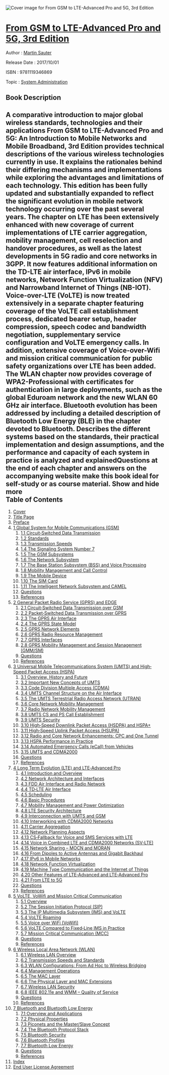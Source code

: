 ![Cover image for From GSM to LTE-Advanced Pro and 5G, 3rd Edition](https://imgdetail.ebookreading.net/cover/cover/20200215/EB9781119346869.jpg)

[From GSM to LTE-Advanced Pro and 5G, 3rd Edition](https://ebookreading.net/view/book/From+GSM+to+LTE-Advanced+Pro+and+5G%2C+3rd+Edition-EB9781119346869_1.html "From GSM to LTE-Advanced Pro and 5G, 3rd Edition")
====================================================================================================================

Author : [Martin Sauter](https://ebookreading.net/search/author/Martin+Sauter)

Release Date : 2017/10/01

ISBN : 9781119346869

Topic : [System Administration](https://ebookreading.net/search/category/system-administration)

Book Description
-----------------

 A comparative introduction to major global wireless standards, technologies and their applications
From GSM to LTE-Advanced Pro and 5G: An Introduction to Mobile Networks and Mobile Broadband, 3rd Edition provides technical descriptions of the various wireless technologies currently in use. It explains the rationales behind their differing mechanisms and implementations while exploring the advantages and limitations of each technology.
This edition has been fully updated and substantially expanded to reflect the significant evolution in mobile network technology occurring over the past several years. The chapter on LTE has been extensively enhanced with new coverage of current implementations of LTE carrier aggregation, mobility management, cell reselection and handover procedures, as well as the latest developments in 5G radio and core networks in 3GPP. It now features additional information on the TD-LTE air interface, IPv6 in mobile networks, Network Function Virtualization (NFV) and Narrowband Internet of Things (NB-IOT). Voice-over-LTE (VoLTE) is now treated extensively in a separate chapter featuring coverage of the VoLTE call establishment process, dedicated bearer setup, header compression, speech codec and bandwidth negotiation, supplementary service configuration and VoLTE emergency calls. In addition, extensive coverage of Voice-over-Wifi and mission critical communication for public safety organizations over LTE has been added. The WLAN chapter now provides coverage of WPA2-Professional with certificates for authentication in large deployments, such as the global Eduroam network and the new WLAN 60 GHz air interface. Bluetooth evolution has been addressed by including a detailed description of Bluetooth Low Energy (BLE) in the chapter devoted to Bluetooth.
Describes the different systems based on the standards, their practical implementation and design assumptions, and the performance and capacity of each system in practice is analyzed and explainedQuestions at the end of each chapter and answers on the accompanying website make this book ideal for self-study or as course material.        Show and hide more                
Table of Contents
-----------------

1. [Cover](https://ebookreading.net/view/book/From+GSM+to+LTE-Advanced+Pro+and+5G%2C+3rd+Edition-EB9781119346869_1.html)
1. [Title Page](https://ebookreading.net/view/book/From+GSM+to+LTE-Advanced+Pro+and+5G%2C+3rd+Edition-EB9781119346869_3.html)
1. [Preface](https://ebookreading.net/view/book/From+GSM+to+LTE-Advanced+Pro+and+5G%2C+3rd+Edition-EB9781119346869_5.html)
1. [1 Global System for Mobile Communications (GSM)](https://ebookreading.net/view/book/From+GSM+to+LTE-Advanced+Pro+and+5G%2C+3rd+Edition-EB9781119346869_6.html)
    1. [1.1 Circuit‐Switched Data Transmission](https://ebookreading.net/view/book/From+GSM+to+LTE-Advanced+Pro+and+5G%2C+3rd+Edition-EB9781119346869_6.html#head-2-1)
    1. [1.2 Standards](https://ebookreading.net/view/book/From+GSM+to+LTE-Advanced+Pro+and+5G%2C+3rd+Edition-EB9781119346869_6.html#head-2-2)
    1. [1.3 Transmission Speeds](https://ebookreading.net/view/book/From+GSM+to+LTE-Advanced+Pro+and+5G%2C+3rd+Edition-EB9781119346869_6.html#head-2-3)
    1. [1.4 The Signaling System Number 7](https://ebookreading.net/view/book/From+GSM+to+LTE-Advanced+Pro+and+5G%2C+3rd+Edition-EB9781119346869_6.html#head-2-4)
    1. [1.5 The GSM Subsystems](https://ebookreading.net/view/book/From+GSM+to+LTE-Advanced+Pro+and+5G%2C+3rd+Edition-EB9781119346869_6.html#head-2-5)
    1. [1.6 The Network Subsystem](https://ebookreading.net/view/book/From+GSM+to+LTE-Advanced+Pro+and+5G%2C+3rd+Edition-EB9781119346869_6.html#head-2-6)
    1. [1.7 The Base Station Subsystem (BSS) and Voice Processing](https://ebookreading.net/view/book/From+GSM+to+LTE-Advanced+Pro+and+5G%2C+3rd+Edition-EB9781119346869_6.html#head-2-7)
    1. [1.8 Mobility Management and Call Control](https://ebookreading.net/view/book/From+GSM+to+LTE-Advanced+Pro+and+5G%2C+3rd+Edition-EB9781119346869_6.html#head-2-8)
    1. [1.9 The Mobile Device](https://ebookreading.net/view/book/From+GSM+to+LTE-Advanced+Pro+and+5G%2C+3rd+Edition-EB9781119346869_6.html#head-2-9)
    1. [1.10 The SIM Card](https://ebookreading.net/view/book/From+GSM+to+LTE-Advanced+Pro+and+5G%2C+3rd+Edition-EB9781119346869_6.html#head-2-10)
    1. [1.11 The Intelligent Network Subsystem and CAMEL](https://ebookreading.net/view/book/From+GSM+to+LTE-Advanced+Pro+and+5G%2C+3rd+Edition-EB9781119346869_6.html#head-2-11)
    1. [Questions](https://ebookreading.net/view/book/From+GSM+to+LTE-Advanced+Pro+and+5G%2C+3rd+Edition-EB9781119346869_6.html#head-2-12)
    1. [References](https://ebookreading.net/view/book/From+GSM+to+LTE-Advanced+Pro+and+5G%2C+3rd+Edition-EB9781119346869_6.html#head-2-12a)
1. [2 General Packet Radio Service (GPRS) and EDGE](https://ebookreading.net/view/book/From+GSM+to+LTE-Advanced+Pro+and+5G%2C+3rd+Edition-EB9781119346869_7.html)
    1. [2.1 Circuit‐Switched Data Transmission over GSM](https://ebookreading.net/view/book/From+GSM+to+LTE-Advanced+Pro+and+5G%2C+3rd+Edition-EB9781119346869_7.html#head-2-13)
    1. [2.2 Packet‐Switched Data Transmission over GPRS](https://ebookreading.net/view/book/From+GSM+to+LTE-Advanced+Pro+and+5G%2C+3rd+Edition-EB9781119346869_7.html#head-2-14)
    1. [2.3 The GPRS Air Interface](https://ebookreading.net/view/book/From+GSM+to+LTE-Advanced+Pro+and+5G%2C+3rd+Edition-EB9781119346869_7.html#head-2-15)
    1. [2.4 The GPRS State Model](https://ebookreading.net/view/book/From+GSM+to+LTE-Advanced+Pro+and+5G%2C+3rd+Edition-EB9781119346869_7.html#head-2-16)
    1. [2.5 GPRS Network Elements](https://ebookreading.net/view/book/From+GSM+to+LTE-Advanced+Pro+and+5G%2C+3rd+Edition-EB9781119346869_7.html#head-2-17)
    1. [2.6 GPRS Radio Resource Management](https://ebookreading.net/view/book/From+GSM+to+LTE-Advanced+Pro+and+5G%2C+3rd+Edition-EB9781119346869_7.html#head-2-18)
    1. [2.7 GPRS Interfaces](https://ebookreading.net/view/book/From+GSM+to+LTE-Advanced+Pro+and+5G%2C+3rd+Edition-EB9781119346869_7.html#head-2-19)
    1. [2.8 GPRS Mobility Management and Session Management (GMM/SM)](https://ebookreading.net/view/book/From+GSM+to+LTE-Advanced+Pro+and+5G%2C+3rd+Edition-EB9781119346869_7.html#head-2-20)
    1. [Questions](https://ebookreading.net/view/book/From+GSM+to+LTE-Advanced+Pro+and+5G%2C+3rd+Edition-EB9781119346869_7.html#head-2-21)
    1. [References](https://ebookreading.net/view/book/From+GSM+to+LTE-Advanced+Pro+and+5G%2C+3rd+Edition-EB9781119346869_7.html#head-2-22)
1. [3 Universal Mobile Telecommunications System (UMTS) and High‐Speed Packet Access (HSPA)](https://ebookreading.net/view/book/From+GSM+to+LTE-Advanced+Pro+and+5G%2C+3rd+Edition-EB9781119346869_8.html)
    1. [3.1 Overview, History and Future](https://ebookreading.net/view/book/From+GSM+to+LTE-Advanced+Pro+and+5G%2C+3rd+Edition-EB9781119346869_8.html#head-2-23)
    1. [3.2 Important New Concepts of UMTS](https://ebookreading.net/view/book/From+GSM+to+LTE-Advanced+Pro+and+5G%2C+3rd+Edition-EB9781119346869_8.html#head-2-24)
    1. [3.3 Code Division Multiple Access (CDMA)](https://ebookreading.net/view/book/From+GSM+to+LTE-Advanced+Pro+and+5G%2C+3rd+Edition-EB9781119346869_8.html#head-2-25)
    1. [3.4 UMTS Channel Structure on the Air Interface](https://ebookreading.net/view/book/From+GSM+to+LTE-Advanced+Pro+and+5G%2C+3rd+Edition-EB9781119346869_8.html#head-2-26)
    1. [3.5 The UMTS Terrestrial Radio Access Network (UTRAN)](https://ebookreading.net/view/book/From+GSM+to+LTE-Advanced+Pro+and+5G%2C+3rd+Edition-EB9781119346869_8.html#head-2-27)
    1. [3.6 Core Network Mobility Management](https://ebookreading.net/view/book/From+GSM+to+LTE-Advanced+Pro+and+5G%2C+3rd+Edition-EB9781119346869_8.html#head-2-28)
    1. [3.7 Radio Network Mobility Management](https://ebookreading.net/view/book/From+GSM+to+LTE-Advanced+Pro+and+5G%2C+3rd+Edition-EB9781119346869_8.html#head-2-29)
    1. [3.8 UMTS CS and PS Call Establishment](https://ebookreading.net/view/book/From+GSM+to+LTE-Advanced+Pro+and+5G%2C+3rd+Edition-EB9781119346869_8.html#head-2-30)
    1. [3.9 UMTS Security](https://ebookreading.net/view/book/From+GSM+to+LTE-Advanced+Pro+and+5G%2C+3rd+Edition-EB9781119346869_8.html#head-2-31)
    1. [3.10 High‐Speed Downlink Packet Access (HSDPA) and HSPA+](https://ebookreading.net/view/book/From+GSM+to+LTE-Advanced+Pro+and+5G%2C+3rd+Edition-EB9781119346869_8.html#head-2-32)
    1. [3.11 High‐Speed Uplink Packet Access (HSUPA)](https://ebookreading.net/view/book/From+GSM+to+LTE-Advanced+Pro+and+5G%2C+3rd+Edition-EB9781119346869_8.html#head-2-33)
    1. [3.12 Radio and Core Network Enhancements: CPC and One Tunnel](https://ebookreading.net/view/book/From+GSM+to+LTE-Advanced+Pro+and+5G%2C+3rd+Edition-EB9781119346869_8.html#head-2-34)
    1. [3.13 HSPA Performance in Practice](https://ebookreading.net/view/book/From+GSM+to+LTE-Advanced+Pro+and+5G%2C+3rd+Edition-EB9781119346869_8.html#head-2-35)
    1. [3.14 Automated Emergency Calls (eCall) from Vehicles](https://ebookreading.net/view/book/From+GSM+to+LTE-Advanced+Pro+and+5G%2C+3rd+Edition-EB9781119346869_8.html#head-2-36)
    1. [3.15 UMTS and CDMA2000](https://ebookreading.net/view/book/From+GSM+to+LTE-Advanced+Pro+and+5G%2C+3rd+Edition-EB9781119346869_8.html#head-2-37)
    1. [Questions](https://ebookreading.net/view/book/From+GSM+to+LTE-Advanced+Pro+and+5G%2C+3rd+Edition-EB9781119346869_8.html#head-2-38)
    1. [References](https://ebookreading.net/view/book/From+GSM+to+LTE-Advanced+Pro+and+5G%2C+3rd+Edition-EB9781119346869_8.html#head-2-39)
1. [4 Long Term Evolution (LTE) and LTE‐Advanced Pro](https://ebookreading.net/view/book/From+GSM+to+LTE-Advanced+Pro+and+5G%2C+3rd+Edition-EB9781119346869_9.html)
    1. [4.1 Introduction and Overview](https://ebookreading.net/view/book/From+GSM+to+LTE-Advanced+Pro+and+5G%2C+3rd+Edition-EB9781119346869_9.html#head-2-40)
    1. [4.2 Network Architecture and Interfaces](https://ebookreading.net/view/book/From+GSM+to+LTE-Advanced+Pro+and+5G%2C+3rd+Edition-EB9781119346869_9.html#head-2-41)
    1. [4.3 FDD Air Interface and Radio Network](https://ebookreading.net/view/book/From+GSM+to+LTE-Advanced+Pro+and+5G%2C+3rd+Edition-EB9781119346869_9.html#head-2-42)
    1. [4.4 TD‐LTE Air Interface](https://ebookreading.net/view/book/From+GSM+to+LTE-Advanced+Pro+and+5G%2C+3rd+Edition-EB9781119346869_9.html#head-2-43)
    1. [4.5 Scheduling](https://ebookreading.net/view/book/From+GSM+to+LTE-Advanced+Pro+and+5G%2C+3rd+Edition-EB9781119346869_9.html#head-2-44)
    1. [4.6 Basic Procedures](https://ebookreading.net/view/book/From+GSM+to+LTE-Advanced+Pro+and+5G%2C+3rd+Edition-EB9781119346869_9.html#head-2-45)
    1. [4.7 Mobility Management and Power Optimization](https://ebookreading.net/view/book/From+GSM+to+LTE-Advanced+Pro+and+5G%2C+3rd+Edition-EB9781119346869_9.html#head-2-46)
    1. [4.8 LTE Security Architecture](https://ebookreading.net/view/book/From+GSM+to+LTE-Advanced+Pro+and+5G%2C+3rd+Edition-EB9781119346869_9.html#head-2-47)
    1. [4.9 Interconnection with UMTS and GSM](https://ebookreading.net/view/book/From+GSM+to+LTE-Advanced+Pro+and+5G%2C+3rd+Edition-EB9781119346869_9.html#head-2-48)
    1. [4.10 Interworking with CDMA2000 Networks](https://ebookreading.net/view/book/From+GSM+to+LTE-Advanced+Pro+and+5G%2C+3rd+Edition-EB9781119346869_9.html#head-2-49)
    1. [4.11 Carrier Aggregation](https://ebookreading.net/view/book/From+GSM+to+LTE-Advanced+Pro+and+5G%2C+3rd+Edition-EB9781119346869_9.html#head-2-50)
    1. [4.12 Network Planning Aspects](https://ebookreading.net/view/book/From+GSM+to+LTE-Advanced+Pro+and+5G%2C+3rd+Edition-EB9781119346869_9.html#head-2-51)
    1. [4.13 CS‐Fallback for Voice and SMS Services with LTE](https://ebookreading.net/view/book/From+GSM+to+LTE-Advanced+Pro+and+5G%2C+3rd+Edition-EB9781119346869_9.html#head-2-52)
    1. [4.14 Voice in Combined LTE and CDMA2000 Networks (SV‐LTE)](https://ebookreading.net/view/book/From+GSM+to+LTE-Advanced+Pro+and+5G%2C+3rd+Edition-EB9781119346869_9.html#head-2-53)
    1. [4.15 Network Sharing – MOCN and MORAN](https://ebookreading.net/view/book/From+GSM+to+LTE-Advanced+Pro+and+5G%2C+3rd+Edition-EB9781119346869_9.html#head-2-54)
    1. [4.16 From Dipoles to Active Antennas and Gigabit Backhaul](https://ebookreading.net/view/book/From+GSM+to+LTE-Advanced+Pro+and+5G%2C+3rd+Edition-EB9781119346869_9.html#head-2-55)
    1. [4.17 IPv6 in Mobile Networks](https://ebookreading.net/view/book/From+GSM+to+LTE-Advanced+Pro+and+5G%2C+3rd+Edition-EB9781119346869_9.html#head-2-56)
    1. [4.18 Network Function Virtualization](https://ebookreading.net/view/book/From+GSM+to+LTE-Advanced+Pro+and+5G%2C+3rd+Edition-EB9781119346869_9.html#head-2-57)
    1. [4.19 Machine Type Communication and the Internet of Things](https://ebookreading.net/view/book/From+GSM+to+LTE-Advanced+Pro+and+5G%2C+3rd+Edition-EB9781119346869_9.html#head-2-58)
    1. [4.20 Other Features of LTE‐Advanced and LTE‐Advanced Pro](https://ebookreading.net/view/book/From+GSM+to+LTE-Advanced+Pro+and+5G%2C+3rd+Edition-EB9781119346869_9.html#head-2-59)
    1. [4.21 From LTE to 5G](https://ebookreading.net/view/book/From+GSM+to+LTE-Advanced+Pro+and+5G%2C+3rd+Edition-EB9781119346869_9.html#head-2-60)
    1. [Questions](https://ebookreading.net/view/book/From+GSM+to+LTE-Advanced+Pro+and+5G%2C+3rd+Edition-EB9781119346869_9.html#head-2-61)
    1. [References](https://ebookreading.net/view/book/From+GSM+to+LTE-Advanced+Pro+and+5G%2C+3rd+Edition-EB9781119346869_9.html#head-2-62)
1. [5 VoLTE, VoWifi and Mission Critical Communication](https://ebookreading.net/view/book/From+GSM+to+LTE-Advanced+Pro+and+5G%2C+3rd+Edition-EB9781119346869_10.html)
    1. [5.1 Overview](https://ebookreading.net/view/book/From+GSM+to+LTE-Advanced+Pro+and+5G%2C+3rd+Edition-EB9781119346869_10.html#head-2-63)
    1. [5.2 The Session Initiation Protocol (SIP)](https://ebookreading.net/view/book/From+GSM+to+LTE-Advanced+Pro+and+5G%2C+3rd+Edition-EB9781119346869_10.html#head-2-64)
    1. [5.3 The IP Multimedia Subsystem (IMS) and VoLTE](https://ebookreading.net/view/book/From+GSM+to+LTE-Advanced+Pro+and+5G%2C+3rd+Edition-EB9781119346869_10.html#head-2-65)
    1. [5.4 VoLTE Roaming](https://ebookreading.net/view/book/From+GSM+to+LTE-Advanced+Pro+and+5G%2C+3rd+Edition-EB9781119346869_10.html#head-2-66)
    1. [5.5 Voice over WiFi (VoWifi)](https://ebookreading.net/view/book/From+GSM+to+LTE-Advanced+Pro+and+5G%2C+3rd+Edition-EB9781119346869_10.html#head-2-67)
    1. [5.6 VoLTE Compared to Fixed‐Line IMS in Practice](https://ebookreading.net/view/book/From+GSM+to+LTE-Advanced+Pro+and+5G%2C+3rd+Edition-EB9781119346869_10.html#head-2-68)
    1. [5.7 Mission Critical Communication (MCC)](https://ebookreading.net/view/book/From+GSM+to+LTE-Advanced+Pro+and+5G%2C+3rd+Edition-EB9781119346869_10.html#head-2-69)
    1. [Questions](https://ebookreading.net/view/book/From+GSM+to+LTE-Advanced+Pro+and+5G%2C+3rd+Edition-EB9781119346869_10.html#head-2-70)
    1. [References](https://ebookreading.net/view/book/From+GSM+to+LTE-Advanced+Pro+and+5G%2C+3rd+Edition-EB9781119346869_10.html#head-2-71)
1. [6 Wireless Local Area Network (WLAN)](https://ebookreading.net/view/book/From+GSM+to+LTE-Advanced+Pro+and+5G%2C+3rd+Edition-EB9781119346869_11.html)
    1. [6.1 Wireless LAN Overview](https://ebookreading.net/view/book/From+GSM+to+LTE-Advanced+Pro+and+5G%2C+3rd+Edition-EB9781119346869_11.html#head-2-72)
    1. [6.2 Transmission Speeds and Standards](https://ebookreading.net/view/book/From+GSM+to+LTE-Advanced+Pro+and+5G%2C+3rd+Edition-EB9781119346869_11.html#head-2-73)
    1. [6.3 WLAN Configurations: From Ad Hoc to Wireless Bridging](https://ebookreading.net/view/book/From+GSM+to+LTE-Advanced+Pro+and+5G%2C+3rd+Edition-EB9781119346869_11.html#head-2-74)
    1. [6.4 Management Operations](https://ebookreading.net/view/book/From+GSM+to+LTE-Advanced+Pro+and+5G%2C+3rd+Edition-EB9781119346869_11.html#head-2-75)
    1. [6.5 The MAC Layer](https://ebookreading.net/view/book/From+GSM+to+LTE-Advanced+Pro+and+5G%2C+3rd+Edition-EB9781119346869_11.html#head-2-76)
    1. [6.6 The Physical Layer and MAC Extensions](https://ebookreading.net/view/book/From+GSM+to+LTE-Advanced+Pro+and+5G%2C+3rd+Edition-EB9781119346869_11.html#head-2-77)
    1. [6.7 Wireless LAN Security](https://ebookreading.net/view/book/From+GSM+to+LTE-Advanced+Pro+and+5G%2C+3rd+Edition-EB9781119346869_11.html#head-2-78)
    1. [6.8 IEEE 802.11e and WMM – Quality of Service](https://ebookreading.net/view/book/From+GSM+to+LTE-Advanced+Pro+and+5G%2C+3rd+Edition-EB9781119346869_11.html#head-2-79)
    1. [Questions](https://ebookreading.net/view/book/From+GSM+to+LTE-Advanced+Pro+and+5G%2C+3rd+Edition-EB9781119346869_11.html#head-2-80)
    1. [References](https://ebookreading.net/view/book/From+GSM+to+LTE-Advanced+Pro+and+5G%2C+3rd+Edition-EB9781119346869_11.html#head-2-80a)
1. [7 Bluetooth and Bluetooth Low Energy](https://ebookreading.net/view/book/From+GSM+to+LTE-Advanced+Pro+and+5G%2C+3rd+Edition-EB9781119346869_12.html)
    1. [7.1 Overview and Applications](https://ebookreading.net/view/book/From+GSM+to+LTE-Advanced+Pro+and+5G%2C+3rd+Edition-EB9781119346869_12.html#head-2-81)
    1. [7.2 Physical Properties](https://ebookreading.net/view/book/From+GSM+to+LTE-Advanced+Pro+and+5G%2C+3rd+Edition-EB9781119346869_12.html#head-2-82)
    1. [7.3 Piconets and the Master/Slave Concept](https://ebookreading.net/view/book/From+GSM+to+LTE-Advanced+Pro+and+5G%2C+3rd+Edition-EB9781119346869_12.html#head-2-83)
    1. [7.4 The Bluetooth Protocol Stack](https://ebookreading.net/view/book/From+GSM+to+LTE-Advanced+Pro+and+5G%2C+3rd+Edition-EB9781119346869_12.html#head-2-84)
    1. [7.5 Bluetooth Security](https://ebookreading.net/view/book/From+GSM+to+LTE-Advanced+Pro+and+5G%2C+3rd+Edition-EB9781119346869_12.html#head-2-85)
    1. [7.6 Bluetooth Profiles](https://ebookreading.net/view/book/From+GSM+to+LTE-Advanced+Pro+and+5G%2C+3rd+Edition-EB9781119346869_12.html#head-2-86)
    1. [7.7 Bluetooth Low Energy](https://ebookreading.net/view/book/From+GSM+to+LTE-Advanced+Pro+and+5G%2C+3rd+Edition-EB9781119346869_12.html#head-2-87)
    1. [Questions](https://ebookreading.net/view/book/From+GSM+to+LTE-Advanced+Pro+and+5G%2C+3rd+Edition-EB9781119346869_12.html#head-2-88)
    1. [References](https://ebookreading.net/view/book/From+GSM+to+LTE-Advanced+Pro+and+5G%2C+3rd+Edition-EB9781119346869_12.html#head-2-89)
1. [Index](https://ebookreading.net/view/book/From+GSM+to+LTE-Advanced+Pro+and+5G%2C+3rd+Edition-EB9781119346869_13.html)
1. [End User License Agreement](https://ebookreading.net/view/book/From+GSM+to+LTE-Advanced+Pro+and+5G%2C+3rd+Edition-EB9781119346869_14.html)
